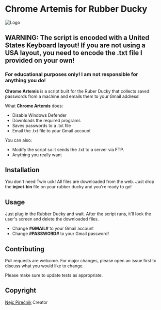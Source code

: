 # Chrome Artemis for Rubber Ducky

![Logo](https://i.imgur.com/gX6yvMH.png)

## WARNING: The script is encoded with a United States Keyboard layout! If you are not using a USA layout, you need to encode the .txt file I provided on your own!

### For educational purposes only! I am not responsible for anything you do!
**Chrome Artemis** is a script built for the Ruber Ducky that collects saved passwords from a machine and emails them to your Gmail address!

What **Chrome Artemis** does:

  - Disable Windows Defender
  - Downloads the required programs
  - Saves passwords to a .txt file
  - Email the .txt file to your Gmail account

You can also:
  - Modify the script so it sends the .txt to a server via FTP.
  - Anything you really want


## Installation

You don't need Twin uck! All files are downloaded from the web. Just drop the **inject.bin** file on your rubber ducky and you're ready to go!


## Usage

Just plug in the Rubber Ducky and wait. After the script runs, it'll lock the user's screen and delete the downloaded files.
- Change **#GMAIL#** to your Gmail account
- Change **#PASSWORD#** to your Gmail password!

## Contributing
Pull requests are welcome. For major changes, please open an issue first to discuss what you would like to change.

Please make sure to update tests as appropriate.

## Copyright
[Nejc Pirečnik](https://github.com/nejcpirecnik) Creator
